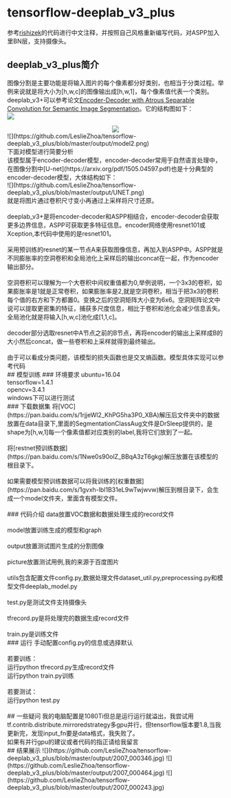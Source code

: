 # tensorflow-deeplab_v3_plus
参考[rishizek](https://github.com/rishizek/tensorflow-deeplab-v3-plus)的代码进行中文注释，并按照自己风格重新编写代码，对ASPP加入里BN层，支持摄像头。<br>
## deeplab_v3_plus简介
图像分割是主要功能是将输入图片的每个像素都分好类别，也相当于分类过程。举例来说就是将大小为[h,w,c]的图像输出成[h,w,1]，每个像素值代表一个类别。<br>
deeplab_v3+可以参考论文[Encoder-Decoder with Atrous Separable Convolution for Semantic Image Segmentation](https://arxiv.org/pdf/1802.02611.pdf)。它的结构图如下：<br>
![](https://github.com/LeslieZhoa/tensorflow-deeplab_v3_plus/blob/master/output/model1.png)<br>
<div align=center><img src="https://github.com/LeslieZhoa/tensorflow-deeplab_v3_plus/blob/master/output/model2.png"/></div>
![](https://github.com/LeslieZhoa/tensorflow-deeplab_v3_plus/blob/master/output/model2.png)<br>
下面对模型进行简要分析<br>
该模型属于encoder-decoder模型，encoder-decoder常用于自然语言处理中，在图像分割中[U-net](https://arxiv.org/pdf/1505.04597.pdf)也是十分典型的encoder-decoder模型，大体结构如下：<br>
![](https://github.com/LeslieZhoa/tensorflow-deeplab_v3_plus/blob/master/output/UNET.png)<br>
就是将图片通过卷积尺寸变小再通过上采样将尺寸还原。<br><br>
deeplab_v3+是将encoder-decoder和ASPP相结合，encoder-decoder会获取更多边界信息，ASPP可获取更多特征信息。encoder网络使用resnet101或 Xception,本代码中使用的是resnet101。<br><br>
采用预训练的resnet的某一节点A来获取图像信息，再加入到ASPP中。ASPP就是不同膨胀率的空洞卷积和全局池化上采样后的输出concat在一起，作为encoder输出部分。<br><br>
空洞卷积可以理解为一个大卷积中间权重值都为0,举例说明，一个3x3的卷积，如果膨胀率是1就是正常卷积，如果膨胀率是2,就是空洞卷积，相当于把3x3的卷积每个值的右方和下方都置0。变换之后的空洞矩阵大小变为6x6。空洞矩阵论文中说可以提取更密集的特征，捕获多尺度信息，相比于卷积和池化会减少信息丢失。全局池化就是将输入[h,w,c]池化成[1,1,c]。<br><br>
decoder部分选取resnet中A节点之前的B节点，再将encoder的输出上采样成B的大小然后concat，做一些卷积和上采样就得到最终输出。<br><br>
由于可以看成分类问题，该模型的损失函数也是交叉熵函数。模型具体实现可以参考代码<br>
## 模型训练
### 环境要求
ubuntu=16.04<br>
tensorflow=1.4.1<br>
opencv=3.4.1<br>
windows下可以进行测试<br>
### 下载数据集
将[VOC](https://pan.baidu.com/s/1rjjeWl2_KhPG5ha3P0_XBA)解压后文件夹中的数据放置在data目录下,里面的SegmentationClassAug文件是DrSleep提供的，是shape为[h,w,1]每一个像素值都对应类别的label,我将它们放到了一起。<br><br>
将[restnet预训练数据](https://pan.baidu.com/s/1Nwe0s90olZ_BBqA3zT6gkg)解压放置在该模型的根目录下。<br><br>
如果需要模型预训练数据可以将我训练的[权重数据](https://pan.baidu.com/s/1gvxh-lbI1B31eL9wTwjwvw)解压到根目录下，会生成一个model文件夹，里面含有模型文件。<br><br>
### 代码介绍
data放置VOC数据和数据处理生成的record文件<br><br>
model放置训练生成的模型和graph<br><br>
output放置测试图片生成的分割图像<br><br>
picture放置测试用例,我的来源于百度图片<br><br>
utils包含配置文件config.py,数据处理文件dataset_util.py,preprocessing.py和模型文件deeplab_model.py<br><br>
test.py是测试文件支持摄像头<br><br>
tfrecord.py是将处理完的数据生成record文件<br><br>
train.py是训练文件<br>
### 运行
手动配置config.py的信息或选择默认<br><br>
若要训练：<br>
运行python tfrecord.py生成record文件<br>
运行python train.py训练<br><br>
若要测试：<br>
运行python test.py<br><br>
## 一些疑问
我的电脑配置是1080Ti但总是运行运行就溢出，我尝试用tf.contrib.distribute.mirroredstrategy多gpu并行，但tensorflow版本要1.8,当我更新完，发现input_fn要是data格式，我失败了。<br>
如果有并行gpu的建议或者代码的指正请给我留言<br>
## 结果展示
![](https://github.com/LeslieZhoa/tensorflow-deeplab_v3_plus/blob/master/output/2007_000346.jpg)
![](https://github.com/LeslieZhoa/tensorflow-deeplab_v3_plus/blob/master/output/2007_000464.jpg)
![](https://github.com/LeslieZhoa/tensorflow-deeplab_v3_plus/blob/master/output/2007_000243.jpg)

